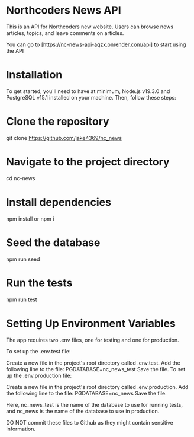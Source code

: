 # Northcoders News API

This is an API for Northcoders new website.
Users can browse news articles, topics, and leave comments on articles.

You can go to [https://nc-news-api-aqzx.onrender.com/api] to start using the API

# Installation

To get started, you'll need to have at minimum, Node.js v19.3.0 and PostgreSQL v15.1
installed on your machine. Then, follow these steps:

# Clone the repository

git clone https://github.com/jake4369/nc_news

# Navigate to the project directory

cd nc-news

# Install dependencies

npm install or npm i

# Seed the database

npm run seed

# Run the tests

npm run test

# Setting Up Environment Variables

The app requires two .env files, one for testing and one for production.

To set up the .env.test file:

Create a new file in the project's root directory called .env.test.
Add the following line to the file: PGDATABASE=nc_news_test
Save the file.
To set up the .env.production file:

Create a new file in the project's root directory called .env.production.
Add the following line to the file: PGDATABASE=nc_news
Save the file.

Here, nc_news_test is the name of the database to use for running tests, and nc_news is the name of the database to use in production.

DO NOT commit these files to Github as they might contain sensitive information.
